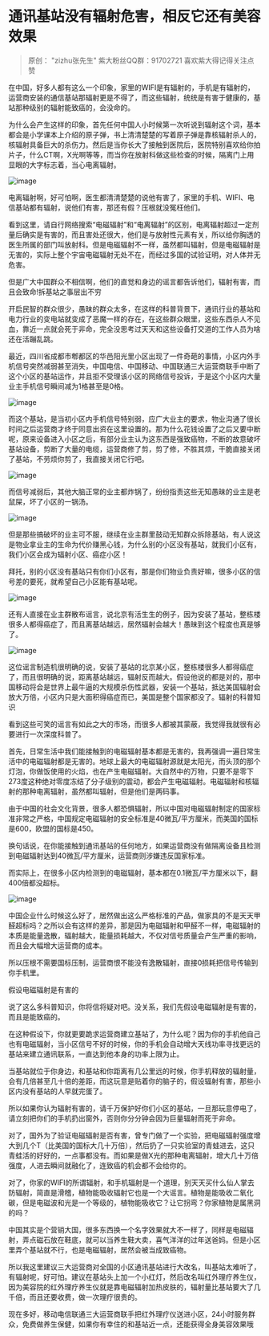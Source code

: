 # 通讯基站没有辐射危害，相反它还有美容效果



> 原创： "zizhu张先生" 紫大粉丝QQ群：91702721 喜欢紫大得记得关注点赞

在中国，好多人都有这么一个印象，家里的WIFI是有辐射的，手机是有辐射的，运营商安装的通信基站那辐射更是不得了，而这些辐射，统统是有害于健康的，基站那种级别的辐射能致癌的，会没命的。

为什么会产生这样的印象，首先任何中国人小时候第一次听说到辐射这个词，基本都会是小学课本上介绍的原子弹，书上清清楚楚的写着原子弹是靠核辐射杀人的，核辐射具备巨大的杀伤力。然后是当你长大了接触到医院后，医院特别喜欢给你拍片子，什么CT啊，X光啊等等，而当你在放射科做这些检查的时候，隔离门上用显眼的大字标志着，当心电离辐射。

![image](http://upload-images.jianshu.io/upload_images/14971513-5175a63314c53f55?imageMogr2/auto-orient/strip|imageView2/2/w/1240)

电离辐射啊，好可怕啊，医生都清清楚楚的说他有害了，家里的手机、WIFI、电信基站都有辐射，说他们有害，那还有假？压根就没冤枉他们。

看到这里，请自行网络搜索“电磁辐射”和“电离辐射”的区别，电离辐射超过一定剂量后确实是有害的，而且害处还很大，他们是与放射性元素有关，所以给你胸透的医生所属的部门叫放射科。但是电磁辐射不一样，虽然都叫辐射，但是电磁辐射是无害的，实际上整个宇宙电磁辐射无处不在，而经过多国的试验证明，对人体并无危害。

但是广大中国群众不相信啊，他们的直觉和身边的谣言都告诉他们，辐射有害，而且会致命!拆基站之事层出不穷

开启民智的群众很少，愚昧的群众太多，在这样的科普背景下，通讯行业的基站和电力行业的变电站就变成了恶魔一样的存在，在这些群众眼里，这些东西杀人不见血，靠近一点就会死于非命，完全没思考过天天和这些设备打交道的工作人员为啥还在活蹦乱跳。

最近，四川省成都市郫都区的华邑阳光里小区出现了一件奇葩的事情，小区内外手机信号突然减弱甚至消失，中国电信、中国移动、中国联通三大运营商联手中断了这个小区的基站运作，并且拒不受理该小区的网络信号投诉，于是这个小区内大量业主手机信号瞬间减为1格甚至是0格。

![image](http://upload-images.jianshu.io/upload_images/14971513-208496b00cfaa1dd?imageMogr2/auto-orient/strip|imageView2/2/w/1240)

而这个基站，是当初小区内手机信号特别弱，应广大业主的要求，物业沟通了很长时间之后运营商才终于同意出资在这里设置的。那为什么花钱设置了之后又要中断呢，原来设备进入小区之后，有部分业主认为这东西是强致癌物，不断的故意破坏基站设备，剪断了大量的电缆，运营商修了剪，剪了修，不胜其烦，干脆直接关闭了基站，不劳烦你剪了，我直接关闭它行吧。

![image](http://upload-images.jianshu.io/upload_images/14971513-d33f61599192b539?imageMogr2/auto-orient/strip|imageView2/2/w/1240)

而信号减弱后，其他大脑正常的业主都炸锅了，纷纷指责这些无知愚昧的业主是老鼠屎，坏了小区的一锅汤。

![image](http://upload-images.jianshu.io/upload_images/14971513-046e775519a83d63?imageMogr2/auto-orient/strip|imageView2/2/w/1240)

但是那些搞破坏的业主可不服，继续在业主群里鼓动无知群众拆除基站，有人说这是物业拿业主的生命为代价赚黑心钱，为什么别的小区没有基站，就我们小区有，我们小区会成为辐射小区、癌症小区！

拜托，别的小区没有基站只有你们小区有，那是你们物业负责好嘛，很多小区的信号差的要死，就希望自己小区能有基站呢。

![image](http://upload-images.jianshu.io/upload_images/14971513-8a7ea4df846f0b44?imageMogr2/auto-orient/strip|imageView2/2/w/1240)

还有人直接在业主群散布谣言，说北京有活生生的例子，因为安装了基站，整栋楼很多人都得癌症了，而且离基站越远，居然辐射会越大！愚昧到这个程度也真是够了。

![image](http://upload-images.jianshu.io/upload_images/14971513-66b23ef276316171?imageMogr2/auto-orient/strip|imageView2/2/w/1240)

这位谣言制造机很明确的说，安装了基站的北京某小区，整栋楼很多人都得癌症了，而且很明确的说，距离基站越远，辐射反而越大。假设他说的都是对的，那中国移动将会是世界上最牛逼的大规模杀伤性武器，安装一个基站，抵达美国辐射会放大万倍，小区内只是大面积得癌症而已，美国是整个国家都没了。辐射的科普知识

看到这些可笑的谣言有如此之大的市场，而很多人都被其蒙蔽，我觉得我就很有必要进行一次深度科普了。

首先，日常生活中我们能接触到的电磁辐射基本都是无害的，我再强调一遍日常生活中的电磁辐射都是无害的。地球上最大的电磁辐射源就是太阳光，而头顶的那个灯泡，你做饭使用的火焰，也在产生电磁辐射。大自然中的万物，只要不是零下273度这种绝对零度冻结了分子级别的震动，都会产生电磁辐射。电磁辐射和核辐射的那种电离辐射，虽然都叫辐射，但是他们是两码事。

由于中国的社会文化背景，很多人都恐惧辐射，所以中国对电磁辐射制定的国家标准非常之严格，中国规定电磁辐射的安全标准是40微瓦/平方厘米，而美国的国标是600，欧盟的国标是450。

换句话说，在你能接触到通讯基站的任何地方，如果运营商没有做隔离设备且检测到电磁辐射达到40微瓦/平方厘米，运营商则涉嫌违反国家标准。

而实际上，在很多小区内检测到的电磁辐射，基本都在0.1微瓦/平方厘米以下，翻400倍都没超标。

![image](http://upload-images.jianshu.io/upload_images/14971513-6f5752cf8eb28fb0?imageMogr2/auto-orient/strip|imageView2/2/w/1240)

中国企业什么时候这么好了，居然做出这么严格标准的产品，做家具的不是天天甲醛超标吗？之所以会有这样的差异，那是因为电磁辐射和甲醛不一样，电磁辐射的本质是能量逸散，辐射越大，能量损耗越大，不仅对信号质量会产生严重的影响，而且会大幅增大运营商的成本。

所以压根不需要国标压制，运营商恨不能没有逸散辐射，直接0损耗把信号传输到你手机里。

假设电磁辐射是有害的

说了这么多科普知识，你将信将疑对吧。没关系，我们先假设电磁辐射是有害的，而且是能致癌的。

在这种假设下，你就更要跪求运营商建立基站了，为什么呢？因为你的手机他自己也有电磁辐射，当小区信号不好的时候，你的手机会自动增大天线功率寻找更远的基站来建立通讯联系，一直达到他本身的功率上限为止。

当基站就位于你身边，和基站和你距离有几公里远的时候，你手机释放的辐射量，会有几倍甚至几十倍的差距，而这玩意是贴着你的脑子的，假设辐射有害，那些小区内没有基站的人早就完蛋了。

所以如果你认为辐射有害的，请千万保护好你们小区的基站，一旦那玩意停电了，请立刻把你们的手机扔出窗外，否则你分分钟会因为巨量辐射而死于非命。

对了，国外为了验证电磁辐射是否有害，曾专门做了一个实验，把电磁辐射强度增大到几个T（比美国的国标大几十万倍），然后扔了一只实验室的青蛙进去，这只青蛙活的好好的，一点事都没有。而如果是做X光的那种电离辐射，增大几十万倍强度，人进去瞬间就融化了，连致癌的机会都不会给你的。

对了，你家的WIFI的所谓辐射，和手机辐射是一个道理，别天天买什么仙人掌去防辐射，简直是滑稽，植物能吸收辐射它也是一个大谣言。植物是能吸收二氧化碳，但是电磁波和光是一个等级的，植物能吸收它？让它拐弯？你家植物是属黑洞的吗？

中国其实是个营销大国，很多东西换一个名字效果就大不一样了，同样是电磁辐射，弄点磁石放在鞋底，就可以当养生鞋大卖，喜气洋洋的过年送爸妈。但是小区里弄个基站就不行，也是电磁辐射，居然会被当成致癌物。

所以我这里建议三大运营商对全国的小区通讯基站进行大改名，叫基站太难听了，有辐射呢，好可怕。建议在基站头上加一个小红灯，然后改名叫红外理疗养生仪，因为美容院的红外理疗养生仪就是靠电磁辐射加热皮肤的，辐射量比基站要大了几千倍，而且还要收费，做一次理疗很贵的。

现在多好，移动电信联通三大运营商联手把红外理疗仪送进小区，24小时服务群众，免费做养生保健，如果你有幸住的和基站近一点，还能获得全身美容效果哦

